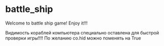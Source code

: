 # battle_ship
Welcome to battle ship game! Enjoy it!!!

Видимость кораблей компьютера специально оставлена для быстрой проверки игры!!!!
По желанию co.hid можно поменять на True
